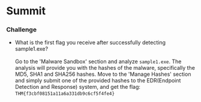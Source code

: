 # Summit

### Challenge

- What is the first flag you receive after successfully detecting sample1.exe? <br /><br />
    Go to the 'Malware Sandbox' section and analyze `sample1.exe`. The analysis will provide you with the hashes of the malware, specifically the MD5, SHA1 and SHA256 hashes.
    Move to the 'Manage Hashes' section and simply submit one of the provided hashes to the EDR(Endpoint Detection and Response) system, and get the flag: `THM{f3cbf08151a11a6a331db9c6cf5f4fe4}`
